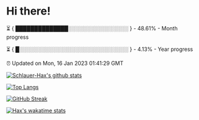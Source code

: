 # Hi there!

⏳ { ██████████████░░░░░░░░░░░░░░░░ } - 48.61% - Month progress

⏳ { █░░░░░░░░░░░░░░░░░░░░░░░░░░░░░ } - 4.13% - Year progress

⏰ Updated on Mon, 16 Jan 2023 01:41:29 GMT


[![Schlauer-Hax's github stats](https://github-readme-stats.vercel.app/api?username=Schlauer-Hax&show_icons=true&theme=dark&count_private=true)](https://github.com/Schlauer-Hax)


[![Top Langs](https://github-readme-stats.vercel.app/api/top-langs/?username=Schlauer-Hax&layout=compact&theme=dark)](https://github.com/Schlauer-Hax?tab=repositories)

[![GitHub Streak](https://streak-stats.demolab.com?user=Schlauer-Hax&theme=dark)](https://git.io/streak-stats)

[![Hax's wakatime stats](https://github-readme-stats.vercel.app/api/wakatime?username=Hax&theme=dark)](https://wakatime.com/@Hax)

